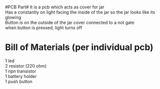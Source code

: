 #PCB Part#
It is a pcb which acts as cover for jar  
Has a constantly on light facing the inside of the jar so the jar looks like its glowing  
Button is on the outside of the jar cover connected to a not gate  
when button is pressed, light turns off  
# Bill of Materials (per individual pcb)
1 led  
2 resistor (220 ohm)  
1 npn transistor  
1 battery holder  
1 push button 
